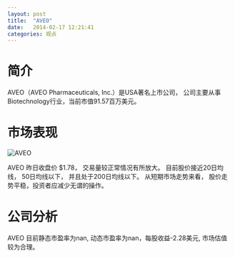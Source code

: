 ```yaml
---
layout: post
title:  "AVEO"
date:   2014-02-17 12:21:41
categories: 观点
---
```


# 简介
AVEO（AVEO Pharmaceuticals, Inc.）是USA著名上市公司，
公司主要从事Biotechnology行业，当前市值91.57百万美元。

# 市场表现

![AVEO](http://finviz.com/chart.ashx?t=AVEO&ty=c&ta=1&p=d&s=l)

AVEO 昨日收盘价 $1.78，
交易量较正常情况有所放大。
目前股价接近20日均线，
50日均线以下，
并且处于200日均线以下。
从短期市场走势来看，
股价走势平稳，投资者应减少无谓的操作。

# 公司分析
AVEO 目前静态市盈率为nan, 动态市盈率为nan，每股收益-2.28美元,
市场估值较为合理。
